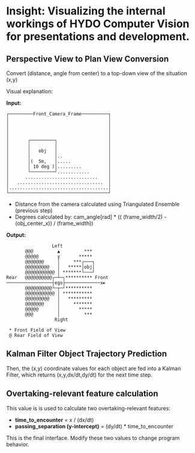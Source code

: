 # Insight: Visualizing the internal workings of HYDO Computer Vision for presentations and development.

## Perspective View to Plan View Conversion

Convert (distance, angle from center) to a top-down view of the situation (x,y)

Visual explanation:

**Input:** 
```
┌─────────Front_Camera_Frame──────────┐
│                                     │
│                                     │
│                                     │
│                                     │
│       ┌─────────┐                   │
│       │         │                   │
│       │   obj   │                   │
│       │         │..                 │
│       │(  5m,   │.....              │
│       │ 10 deg )│.........          │
│       └─────────┘............       │
│      ...........................    │
│   ................................  │
│.....................................│
└─────────────────────────────────────┘
```
+ Distance from the camera calculated using Triangulated Ensemble (previous step)
+ Degrees calculated by: cam_angle[rad] * (( (frame_width/2) - (obj_center_x)) / (frame_width))

**Output:**
```
                 Left
       @@@         ▲         ***
       @@@@@       y       *****
       @@@@@@@     │     ***┌───┐
       @@@@@@@@@   │   *****│obj│
       @@@@@@@@@@@ │ *******└───┘
Rear   @@@@@@@@@@┌─┴─┐********** Front
─────────────────┤ego├─────────────x►
       @@@@@@@@@@└─┬─┘**********
       @@@@@@@@@@@ │ ***********
       @@@@@@@@@   │   *********
       @@@@@@@     │     *******
       @@@@@       │       *****
       @@@         │         ***
                  Right

 * Front Field of View
 @ Rear Field of View

```

## Kalman Filter Object Trajectory Prediction

Then, the (x,y) coordinate values for each object are fed into a Kalman Filter, which returns (x,y,dx/dt,dy/dt) for the next time step.

## Overtaking-relevant feature calculation

This value is is used to calculate two overtaking-relevant features:

+ **time_to_encounter** = x / (dx/dt)
+ **passing_separation (y-intercept)** = (dy/dt) * time_to_encounter

This is the final interface. Modify these two values to change program behavior.
